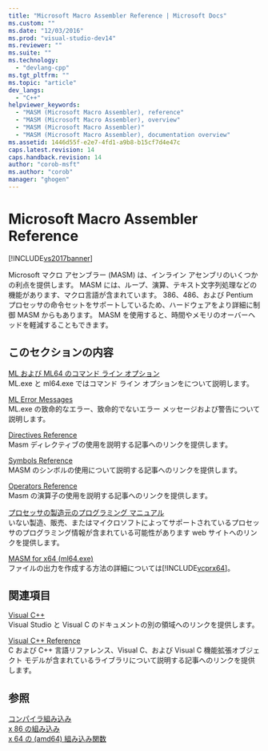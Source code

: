 ```yaml
---
title: "Microsoft Macro Assembler Reference | Microsoft Docs"
ms.custom: ""
ms.date: "12/03/2016"
ms.prod: "visual-studio-dev14"
ms.reviewer: ""
ms.suite: ""
ms.technology: 
  - "devlang-cpp"
ms.tgt_pltfrm: ""
ms.topic: "article"
dev_langs: 
  - "C++"
helpviewer_keywords: 
  - "MASM (Microsoft Macro Assembler), reference"
  - "MASM (Microsoft Macro Assembler), overview"
  - "MASM (Microsoft Macro Assembler)"
  - "MASM (Microsoft Macro Assembler), documentation overview"
ms.assetid: 1446d55f-e2e7-4fd1-a9b8-b15cf7d4e47c
caps.latest.revision: 14
caps.handback.revision: 14
author: "corob-msft"
ms.author: "corob"
manager: "ghogen"
---
```

# Microsoft Macro Assembler Reference
[!INCLUDE[vs2017banner](../../assembler/inline/includes/vs2017banner.md)]

Microsoft マクロ アセンブラー \(MASM\) は、インライン アセンブリのいくつかの利点を提供します。  MASM には、ループ、演算、テキスト文字列処理などの機能があります、マクロ言語が含まれています。  386、486、および Pentium プロセッサの命令セットをサポートしているため、ハードウェアをより詳細に制御 MASM からもあります。  MASM を使用すると、時間やメモリのオーバーヘッドを軽減することもできます。  
  
## このセクションの内容  
 [ML および ML64 のコマンド ライン オプション](../../assembler/masm/ml-and-ml64-command-line-reference.md)  
 ML.exe と ml64.exe ではコマンド ライン オプションをについて説明します。  
  
 [ML Error Messages](../../assembler/masm/ml-error-messages.md)  
 ML.exe の致命的なエラー、致命的でないエラー メッセージおよび警告について説明します。  
  
 [Directives Reference](../../assembler/masm/directives-reference.md)  
 Masm ディレクティブの使用を説明する記事へのリンクを提供します。  
  
 [Symbols Reference](../../assembler/masm/symbols-reference.md)  
 MASM のシンボルの使用について説明する記事へのリンクを提供します。  
  
 [Operators Reference](../Topic/Operators%20Reference.md)  
 Masm の演算子の使用を説明する記事へのリンクを提供します。  
  
 [プロセッサの製造元のプログラミング マニュアル](../../assembler/masm/processor-manufacturer-programming-manuals.md)  
 いない製造、販売、またはマイクロソフトによってサポートされているプロセッサのプログラミング情報が含まれている可能性があります web サイトへのリンクを提供します。  
  
 [MASM for x64 \(ml64.exe\)](../../assembler/masm/masm-for-x64-ml64-exe.md)  
 ファイルの出力を作成する方法の詳細については[!INCLUDE[vcprx64](../Token/vcprx64_md.md)]。  
  
## 関連項目  
 [Visual C\+\+](../../top/visual-cpp-in-visual-studio-2015.md)  
 Visual Studio と Visual C のドキュメントの別の領域へのリンクを提供します。  
  
 [Visual C\+\+ Reference](http://msdn.microsoft.com/ja-jp/1ba03b5c-8229-4f63-b08c-6c12141d6ab1)  
 C および C\+\+ 言語リファレンス、Visual C、および Visual C 機能拡張オブジェクト モデルが含まれているライブラリについて説明する記事へのリンクを提供します。  
  
## 参照  
 [コンパイラ組み込み](../../intrinsics/compiler-intrinsics.md)   
 [x 86 の組み込み](../Topic/x86%20Intrinsics%20List.md)   
 [x 64 の \(amd64\) 組み込み関数](../Topic/x64%20\(amd64\)%20Intrinsics%20List.md)